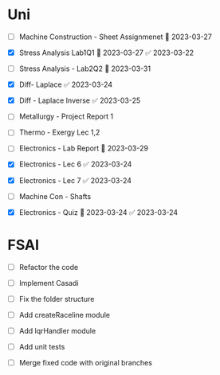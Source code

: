 # Uni
- [ ] Machine Construction - Sheet Assignmenet 📅 2023-03-27 
- [x] Stress Analysis Lab1Q1 📅 2023-03-27 ✅ 2023-03-22
- [ ] Stress Analysis - Lab2Q2 📅 2023-03-31
- [x] Diff- Laplace ✅ 2023-03-24
- [x] Diff - Laplace Inverse ✅ 2023-03-25
- [ ] Metallurgy - Project Report 1
- [ ] Thermo - Exergy Lec 1,2
- [ ] Electronics - Lab Report 📅 2023-03-29 
- [x] Electronics - Lec 6 ✅ 2023-03-24
- [x] Electronics - Lec 7 ✅ 2023-03-24
- [ ] Machine Con - Shafts
- [x] Electronics - Quiz 📅 2023-03-24 ✅ 2023-03-24


# FSAI
- [ ] Refactor the code
- [ ] Implement Casadi
- [ ] Fix the folder structure
- [ ] Add createRaceline module
- [ ] Add lqrHandler module
- [ ] Add unit tests
- [ ] Merge fixed code with original branches


